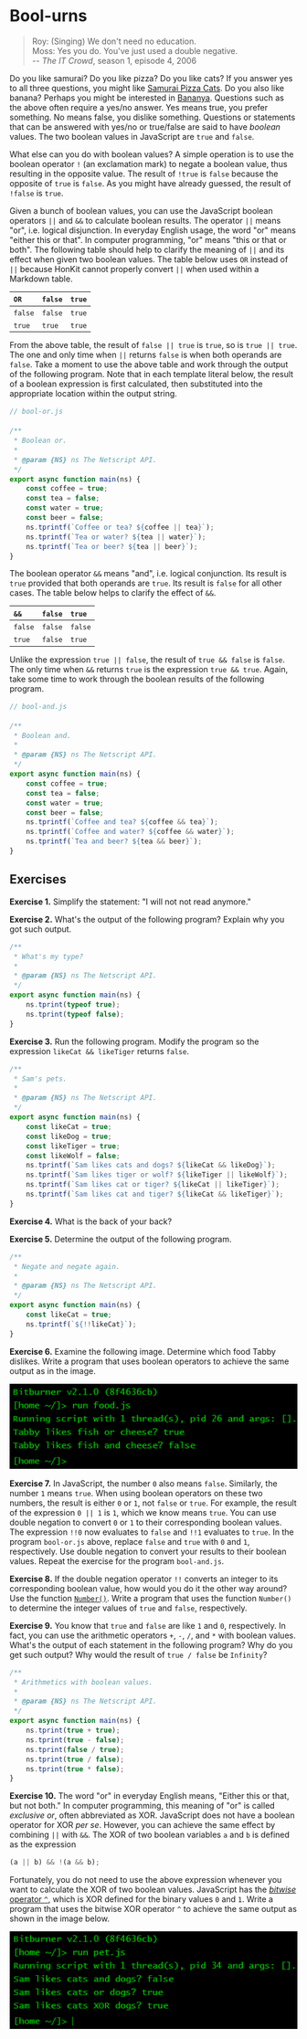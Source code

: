 # Bool-urns

<!-- prettier-ignore -->
> Roy: (Singing) We don't need no education.<br>
> Moss: Yes you do. You've just used a double negative.<br>
> -- _The IT Crowd_, season 1, episode 4, 2006

Do you like samurai? Do you like pizza? Do you like cats? If you answer yes to
all three questions, you might like
[Samurai Pizza Cats](https://en.wikipedia.org/wiki/Samurai_Pizza_Cats). Do you
also like banana? Perhaps you might be interested in
[Bananya](https://en.wikipedia.org/wiki/Bananya). Questions such as the above
often require a yes/no answer. Yes means true, you prefer something. No means
false, you dislike something. Questions or statements that can be answered with
yes/no or true/false are said to have _boolean_ values. The two boolean values
in JavaScript are `true` and `false`.

What else can you do with boolean values? A simple operation is to use the
boolean operator `!` (an exclamation mark) to negate a boolean value, thus
resulting in the opposite value. The result of `!true` is `false` because the
opposite of `true` is `false`. As you might have already guessed, the result of
`!false` is `true`.

Given a bunch of boolean values, you can use the JavaScript boolean operators
`||` and `&&` to calculate boolean results. The operator `||` means "or", i.e.
logical disjunction. In everyday English usage, the word "or" means "either this
or that". In computer programming, "or" means "this or that or both". The
following table should help to clarify the meaning of `||` and its effect when
given two boolean values. The table below uses `OR` instead of `||` because
HonKit cannot properly convert `||` when used within a Markdown table.

| `OR`    | `false` | `true` |
| :------ | :------ | :----- |
| `false` | `false` | `true` |
| `true`  | `true`  | `true` |

From the above table, the result of `false || true` is `true`, so is
`true || true`. The one and only time when `||` returns `false` is when both
operands are `false`. Take a moment to use the above table and work through the
output of the following program. Note that in each template literal below, the
result of a boolean expression is first calculated, then substituted into the
appropriate location within the output string.

```js
// bool-or.js

/**
 * Boolean or.
 *
 * @param {NS} ns The Netscript API.
 */
export async function main(ns) {
    const coffee = true;
    const tea = false;
    const water = true;
    const beer = false;
    ns.tprintf(`Coffee or tea? ${coffee || tea}`);
    ns.tprintf(`Tea or water? ${tea || water}`);
    ns.tprintf(`Tea or beer? ${tea || beer}`);
}
```

The boolean operator `&&` means "and", i.e. logical conjunction. Its result is
`true` provided that both operands are `true`. Its result is `false` for all
other cases. The table below helps to clarify the effect of `&&`.

| `&&`    | `false` | `true`  |
| :------ | :------ | :------ |
| `false` | `false` | `false` |
| `true`  | `false` | `true`  |

Unlike the expression `true || false`, the result of `true && false` is `false`.
The only time when `&&` returns `true` is the expression `true && true`. Again,
take some time to work through the boolean results of the following program.

```js
// bool-and.js

/**
 * Boolean and.
 *
 * @param {NS} ns The Netscript API.
 */
export async function main(ns) {
    const coffee = true;
    const tea = false;
    const water = true;
    const beer = false;
    ns.tprintf(`Coffee and tea? ${coffee && tea}`);
    ns.tprintf(`Coffee and water? ${coffee && water}`);
    ns.tprintf(`Tea and beer? ${tea && beer}`);
}
```

<!-- ====================================================================== -->

## Exercises

**Exercise 1.** Simplify the statement: "I will not not read anymore."

**Exercise 2.** What's the output of the following program? Explain why you got
such output.

```js
/**
 * What's my type?
 *
 * @param {NS} ns The Netscript API.
 */
export async function main(ns) {
    ns.tprint(typeof true);
    ns.tprint(typeof false);
}
```

**Exercise 3.** Run the following program. Modify the program so the expression
`likeCat && likeTiger` returns `false`.

```js
/**
 * Sam's pets.
 *
 * @param {NS} ns The Netscript API.
 */
export async function main(ns) {
    const likeCat = true;
    const likeDog = true;
    const likeTiger = true;
    const likeWolf = false;
    ns.tprintf(`Sam likes cats and dogs? ${likeCat && likeDog}`);
    ns.tprintf(`Sam likes tiger or wolf? ${likeTiger || likeWolf}`);
    ns.tprintf(`Sam likes cat or tiger? ${likeCat || likeTiger}`);
    ns.tprintf(`Sam likes cat and tiger? ${likeCat && likeTiger}`);
}
```

**Exercise 4.** What is the back of your back?

**Exercise 5.** Determine the output of the following program.

```js
/**
 * Negate and negate again.
 *
 * @param {NS} ns The Netscript API.
 */
export async function main(ns) {
    const likeCat = true;
    ns.tprintf(`${!!likeCat}`);
}
```

**Exercise 6.** Examine the following image. Determine which food Tabby
dislikes. Write a program that uses boolean operators to achieve the same output
as in the image.

![Food for Tabby](../../image/data/food.png "Food for Tabby")

**Exercise 7.** In JavaScript, the number `0` also means `false`. Similarly, the
number `1` means `true`. When using boolean operators on these two numbers, the
result is either `0` or `1`, not `false` or `true`. For example, the result of
the expression `0 || 1` is `1`, which we know means `true`. You can use double
negation to convert `0` or `1` to their corresponding boolean values. The
expression `!!0` now evaluates to `false` and `!!1` evaluates to `true`. In the
program `bool-or.js` above, replace `false` and `true` with `0` and `1`,
respectively. Use double negation to convert your results to their boolean
values. Repeat the exercise for the program `bool-and.js`.

**Exercise 8.** If the double negation operator `!!` converts an integer to its
corresponding boolean value, how would you do it the other way around? Use the
function
[`Number()`](https://developer.mozilla.org/en-US/docs/Web/JavaScript/Reference/Global_Objects/Number).
Write a program that uses the function `Number()` to determine the integer
values of `true` and `false`, respectively.

**Exercise 9.** You know that `true` and `false` are like `1` and `0`,
respectively. In fact, you can use the arithmetic operators `+`, `-`, `/`, and
`*` with boolean values. What's the output of each statement in the following
program? Why do you get such output? Why would the result of `true / false` be
`Infinity`?

```js
/**
 * Arithmetics with boolean values.
 *
 * @param {NS} ns The Netscript API.
 */
export async function main(ns) {
    ns.tprint(true + true);
    ns.tprint(true - false);
    ns.tprint(false / true);
    ns.tprint(true / false);
    ns.tprint(true * false);
}
```

**Exercise 10.** The word "or" in everyday English means, "Either this or that,
but not both." In computer programming, this meaning of "or" is called
_exclusive or_, often abbreviated as XOR. JavaScript does not have a boolean
operator for XOR _per se_. However, you can achieve the same effect by combining
`||` with `&&`. The XOR of two boolean variables `a` and `b` is defined as the
expression

```js
(a || b) && !(a && b);
```

Fortunately, you do not need to use the above expression whenever you want to
calculate the XOR of two boolean values. JavaScript has the
[_bitwise_ operator `^`](https://developer.mozilla.org/en-US/docs/Web/JavaScript/Reference/Operators/Bitwise_XOR),
which is XOR defined for the binary values `0` and `1`. Write a program that
uses the bitwise XOR operator `^` to achieve the same output as shown in the
image below.

![Sam's pet](../../image/data/pet.png "Sam's pet")
